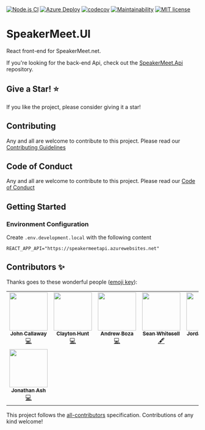 [![Node.js CI](https://github.com/ovation22/SpeakerMeet.UI/workflows/Node.js%20CI/badge.svg)](https://github.com/ovation22/SpeakerMeet.UI/actions?query=workflow%3A%22Node.js+CI%22)
[![Azure Deploy](https://github.com/ovation22/SpeakerMeet.UI/workflows/.github/workflows/azure.yml/badge.svg)](https://github.com/ovation22/SpeakerMeet.UI/actions?query=workflow%3A%22Azure+Deploy%22)
[![codecov](https://codecov.io/gh/ovation22/SpeakerMeet.UI/branch/master/graph/badge.svg?token=0V6GCY7F55)](https://codecov.io/gh/ovation22/SpeakerMeet.UI)
[![Maintainability](https://sonarqube-5xmy4umczrwho.azurewebsites.net/api/project_badges/measure?project=SpeakerMeet.Api&metric=sqale_rating)](https://sonarqube-5xmy4umczrwho.azurewebsites.net/dashboard?id=SpeakerMeet.UI)
[![MIT license](http://img.shields.io/badge/license-MIT-brightgreen.svg)](https://github.com/ovation22/SpeakerMeet.UI/blob/master/LICENSE)

# SpeakerMeet.UI
React front-end for SpeakerMeet.net.

If you're looking for the back-end Api, check out the [SpeakerMeet.Api](https://github.com/ovation22/SpeakerMeet.Api) repository.

## Give a Star! :star:
If you like the project, please consider giving it a star!

## Contributing
Any and all are welcome to contribute to this project.
Please read our [Contributing Guidelines](/.github/CONTRIBUTING.md)

## Code of Conduct
Any and all are welcome to contribute to this project.
Please read our [Code of Conduct](/.github/CODE_OF_CONDUCT.md)

## Getting Started

### Environment Configuration
Create `.env.development.local` with the following content
```
REACT_APP_API="https://speakermeetapi.azurewebsites.net"
```

## Contributors ✨

Thanks goes to these wonderful people ([emoji key](https://allcontributors.org/docs/en/emoji-key)):

<!-- ALL-CONTRIBUTORS-LIST:START - Do not remove or modify this section -->
<!-- prettier-ignore-start -->
<!-- markdownlint-disable -->
<table>
  <tr>
    <td align="center"><a href="http://6figuredev.com/"><img src="https://avatars0.githubusercontent.com/u/7606265?v=4?s=100" width="100px;" alt=""/><br /><sub><b>John Callaway</b></sub></a><br /><a href="https://github.com/ovation22/SpeakerMeet.UI/commits?author=ovation22" title="Code">💻</a></td>
    <td align="center"><a href="https://github.com/ClaytonHunt"><img src="https://avatars1.githubusercontent.com/u/1760277?v=4?s=100" width="100px;" alt=""/><br /><sub><b>Clayton Hunt</b></sub></a><br /><a href="https://github.com/ovation22/SpeakerMeet.UI/commits?author=ClaytonHunt" title="Code">💻</a></td>
    <td align="center"><a href="http://andrewboza.com"><img src="https://avatars3.githubusercontent.com/u/22282010?v=4?s=100" width="100px;" alt=""/><br /><sub><b>Andrew Boza</b></sub></a><br /><a href="https://github.com/ovation22/SpeakerMeet.UI/commits?author=VirtuaBoza" title="Code">💻</a></td>
    <td align="center"><a href="http://www.meetup.com/TulsaDevelopers-net/"><img src="https://avatars3.githubusercontent.com/u/2321911?v=4?s=100" width="100px;" alt=""/><br /><sub><b>Sean Whitesell</b></sub></a><br /><a href="#content-seanw122" title="Content">🖋</a></td>
    <td align="center"><a href="http://jordansrhodes.com"><img src="https://avatars1.githubusercontent.com/u/13190339?v=4?s=100" width="100px;" alt=""/><br /><sub><b>Jordan Rhodes</b></sub></a><br /><a href="https://github.com/ovation22/SpeakerMeet.UI/commits?author=JSRhodes15" title="Code">💻</a></td>
    <td align="center"><a href="https://github.com/FreakinWard"><img src="https://avatars0.githubusercontent.com/u/2846726?v=4?s=100" width="100px;" alt=""/><br /><sub><b>FreakinWard</b></sub></a><br /><a href="https://github.com/ovation22/SpeakerMeet.UI/commits?author=FreakinWard" title="Code">💻</a></td>
    <td align="center"><a href="https://github.com/epsidge"><img src="https://avatars1.githubusercontent.com/u/60659351?v=4?s=100" width="100px;" alt=""/><br /><sub><b>Epsidge</b></sub></a><br /><a href="#content-Epsidge" title="Content">🖋</a></td>
  </tr>
  <tr>
    <td align="center"><a href="https://github.com/ashjonm"><img src="https://avatars.githubusercontent.com/u/9940007?v=4?s=100" width="100px;" alt=""/><br /><sub><b>Jonathan Ash</b></sub></a><br /><a href="https://github.com/ovation22/SpeakerMeet.UI/commits?author=ashjonm" title="Code">💻</a></td>
  </tr>
</table>

<!-- markdownlint-restore -->
<!-- prettier-ignore-end -->

<!-- ALL-CONTRIBUTORS-LIST:END -->

This project follows the [all-contributors](https://github.com/all-contributors/all-contributors) specification. Contributions of any kind welcome!
